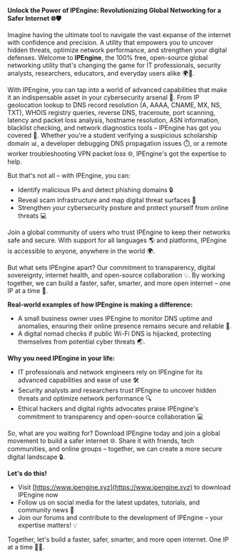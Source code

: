 **Unlock the Power of IPEngine: Revolutionizing Global Networking for a Safer Internet 🌐🛡️**

Imagine having the ultimate tool to navigate the vast expanse of the internet with confidence and precision. A utility that empowers you to uncover hidden threats, optimize network performance, and strengthen your digital defenses. Welcome to **IPEngine**, the 100% free, open-source global networking utility that's changing the game for IT professionals, security analysts, researchers, educators, and everyday users alike 🌍📡.

With IPEngine, you can tap into a world of advanced capabilities that make it an indispensable asset in your cybersecurity arsenal 🔐. From IP geolocation lookup to DNS record resolution (A, AAAA, CNAME, MX, NS, TXT), WHOIS registry queries, reverse DNS, traceroute, port scanning, latency and packet loss analysis, hostname resolution, ASN information, blacklist checking, and network diagnostics tools – IPEngine has got you covered 🚀. Whether you're a student verifying a suspicious scholarship domain 📊, a developer debugging DNS propagation issues ⏱️, or a remote worker troubleshooting VPN packet loss 🌐, IPEngine's got the expertise to help.

But that's not all – with IPEngine, you can:

* Identify malicious IPs and detect phishing domains 🔒
* Reveal scam infrastructure and map digital threat surfaces 🚨
* Strengthen your cybersecurity posture and protect yourself from online threats 💻

Join a global community of users who trust IPEngine to keep their networks safe and secure. With support for all languages 🌎 and platforms, IPEngine is accessible to anyone, anywhere in the world 🌍.

But what sets IPEngine apart? Our commitment to transparency, digital sovereignty, internet health, and open-source collaboration 💡. By working together, we can build a faster, safer, smarter, and more open internet – one IP at a time 🚀.

**Real-world examples of how IPEngine is making a difference:**

* A small business owner uses IPEngine to monitor DNS uptime and anomalies, ensuring their online presence remains secure and reliable 💼.
* A digital nomad checks if public Wi-Fi DNS is hijacked, protecting themselves from potential cyber threats 🌏.

**Why you need IPEngine in your life:**

* IT professionals and network engineers rely on IPEngine for its advanced capabilities and ease of use 🛠️
* Security analysts and researchers trust IPEngine to uncover hidden threats and optimize network performance 🔍
* Ethical hackers and digital rights advocates praise IPEngine's commitment to transparency and open-source collaboration 💻

So, what are you waiting for? Download IPEngine today and join a global movement to build a safer internet 🌐. Share it with friends, tech communities, and online groups – together, we can create a more secure digital landscape 🔒.

**Let's do this!**

* Visit [https://www.ipengine.xyz](https://www.ipengine.xyz) to download IPEngine now
* Follow us on social media for the latest updates, tutorials, and community news 📱
* Join our forums and contribute to the development of IPEngine – your expertise matters! 💡

Together, let's build a faster, safer, smarter, and more open internet. One IP at a time 🚀🌐.